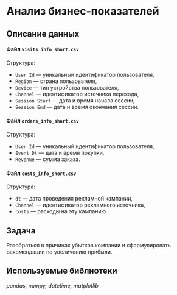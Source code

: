 # Анализ бизнес-показателей

## Описание данных

#### Файл `visits_info_short.csv`
Структура:
- `User Id` — уникальный идентификатор пользователя,
- `Region` — страна пользователя,
- `Device` — тип устройства пользователя,
- `Channel` — идентификатор источника перехода,
- `Session Start` — дата и время начала сессии,
- `Session End` — дата и время окончания сессии.

#### Файл `orders_info_short.csv`
Структура:
- `User Id` — уникальный идентификатор пользователя,
- `Event Dt` — дата и время покупки,
- `Revenue` — сумма заказа.

#### Файл `costs_info_short.csv`
Структура:
- `dt` — дата проведения рекламной кампании,
- `Channel` — идентификатор рекламного источника,
- `costs` — расходы на эту кампанию.

## Задача
Разобраться в причинах убытков компании и сформулировать рекомендации по увеличению прибыли.

## Используемые библиотеки
_pandas, numpy, datetime, matplotlib_
